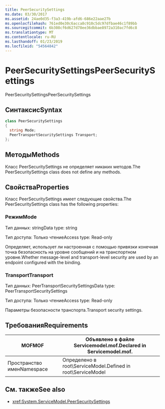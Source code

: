 ```yaml
---
title: PeerSecuritySettings
ms.date: 03/30/2017
ms.assetid: 24ae0d35-f3a3-419b-afd6-686e22aae27b
ms.openlocfilehash: 761ed0e30c6acca8c910c5dc97dfbae46c1f89bb
ms.sourcegitcommit: 6b308cf6d627d78ee36dbbae8972a310ac7fd6c8
ms.translationtype: MT
ms.contentlocale: ru-RU
ms.lasthandoff: 01/23/2019
ms.locfileid: "54564842"
---
```

# <a name="peersecuritysettings"></a><span data-ttu-id="60e92-102">PeerSecuritySettings</span><span class="sxs-lookup"><span data-stu-id="60e92-102">PeerSecuritySettings</span></span>
<span data-ttu-id="60e92-103">PeerSecuritySettings</span><span class="sxs-lookup"><span data-stu-id="60e92-103">PeerSecuritySettings</span></span>  
  
## <a name="syntax"></a><span data-ttu-id="60e92-104">Синтаксис</span><span class="sxs-lookup"><span data-stu-id="60e92-104">Syntax</span></span>  
  
```csharp
class PeerSecuritySettings  
{  
  string Mode;  
  PeerTransportSecuritySettings Transport;  
};  
```  
  
## <a name="methods"></a><span data-ttu-id="60e92-105">Методы</span><span class="sxs-lookup"><span data-stu-id="60e92-105">Methods</span></span>  
 <span data-ttu-id="60e92-106">Класс PeerSecuritySettings не определяет никаких методов.</span><span class="sxs-lookup"><span data-stu-id="60e92-106">The PeerSecuritySettings class does not define any methods.</span></span>  
  
## <a name="properties"></a><span data-ttu-id="60e92-107">Свойства</span><span class="sxs-lookup"><span data-stu-id="60e92-107">Properties</span></span>  
 <span data-ttu-id="60e92-108">Класс PeerSecuritySettings имеет следующие свойства.</span><span class="sxs-lookup"><span data-stu-id="60e92-108">The PeerSecuritySettings class has the following properties:</span></span>  
  
### <a name="mode"></a><span data-ttu-id="60e92-109">Режим</span><span class="sxs-lookup"><span data-stu-id="60e92-109">Mode</span></span>  
 <span data-ttu-id="60e92-110">Тип данных: string</span><span class="sxs-lookup"><span data-stu-id="60e92-110">Data type: string</span></span>  
  
 <span data-ttu-id="60e92-111">Тип доступа: Только чтение</span><span class="sxs-lookup"><span data-stu-id="60e92-111">Access type: Read-only</span></span>  
  
 <span data-ttu-id="60e92-112">Определяет, использует ли настроенная с помощью привязки конечная точка безопасность на уровне сообщений и на транспортном уровне.</span><span class="sxs-lookup"><span data-stu-id="60e92-112">Whether message-level and transport-level security are used by an endpoint configured with the binding.</span></span>  
  
### <a name="transport"></a><span data-ttu-id="60e92-113">Transport</span><span class="sxs-lookup"><span data-stu-id="60e92-113">Transport</span></span>  
 <span data-ttu-id="60e92-114">Тип данных: PeerTransportSecuritySettings</span><span class="sxs-lookup"><span data-stu-id="60e92-114">Data type: PeerTransportSecuritySettings</span></span>  
  
 <span data-ttu-id="60e92-115">Тип доступа: Только чтение</span><span class="sxs-lookup"><span data-stu-id="60e92-115">Access type: Read-only</span></span>  
  
 <span data-ttu-id="60e92-116">Параметры безопасности транспорта.</span><span class="sxs-lookup"><span data-stu-id="60e92-116">Transport security settings.</span></span>  
  
## <a name="requirements"></a><span data-ttu-id="60e92-117">Требования</span><span class="sxs-lookup"><span data-stu-id="60e92-117">Requirements</span></span>  
  
|<span data-ttu-id="60e92-118">MOF</span><span class="sxs-lookup"><span data-stu-id="60e92-118">MOF</span></span>|<span data-ttu-id="60e92-119">Объявлено в файле Servicemodel.mof.</span><span class="sxs-lookup"><span data-stu-id="60e92-119">Declared in Servicemodel.mof.</span></span>|  
|---------|-----------------------------------|  
|<span data-ttu-id="60e92-120">Пространство имен</span><span class="sxs-lookup"><span data-stu-id="60e92-120">Namespace</span></span>|<span data-ttu-id="60e92-121">Определено в root\ServiceModel.</span><span class="sxs-lookup"><span data-stu-id="60e92-121">Defined in root\ServiceModel</span></span>|  
  
## <a name="see-also"></a><span data-ttu-id="60e92-122">См. также</span><span class="sxs-lookup"><span data-stu-id="60e92-122">See also</span></span>
- <xref:System.ServiceModel.PeerSecuritySettings>

